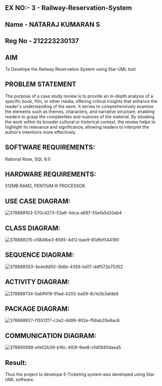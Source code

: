 ## EX NO:- 3 - Railway-Reservation-System
## Name - NATARAJ KUMARAN S
## Reg No - 212223230137
## AIM
To Develope the Railway Reservation System using Star UML tool.

## PROBLEM STATEMENT
The purpose of a case study review is to provide an in-depth analysis of a specific book, film, or other media, offering critical insights that enhance the reader's understanding of the work. It serves to comprehensively examine the elements such as themes, characters, and narrative structure, enabling readers to grasp the complexities and nuances of the material. By situating the work within its broader cultural or historical context, the review helps to highlight its relevance and significance, allowing readers to interpret the author’s intentions more effectively.

## SOFTWARE REQUIREMENTS:
Rational Rose, SQL 8.0

## HARDWARE REQUIREMENTS:
512MB RAM2, PENTIUM III PROCESSOR.

## USE CASE DIAGRAM:
![378889103-570c4273-53a6-4dca-a697-55efa5d33ab4](https://github.com/user-attachments/assets/7ea4a614-9a40-49b5-8dfd-f93cef33d4dc)

## CLASS DIAGRAM:
![378889215-c584fbe3-8585-4d12-bae9-81dfbf544190](https://github.com/user-attachments/assets/111d0be8-1c2d-418e-b309-615da5cf0b27)



## SEQUENCE DIAGRAM:
![378889353-3e4e9d50-3b6b-4359-bd17-ddf572e75352](https://github.com/user-attachments/assets/ddb8252d-004c-4494-800c-03c21d1fd5b2)


## ACTIVITY DIAGRAM:
![378889734-0abff418-91ad-4202-ba59-8c1e3b3afde8](https://github.com/user-attachments/assets/5ac1dbd1-85b4-4f39-87f3-27bab720a69a)

## PACKAGE DIAGRAM:
![378889927-f15512f7-c2e2-4d99-902e-f56ab20e8ac6](https://github.com/user-attachments/assets/59149b41-fdcf-4e5e-8f0d-08f2cbc3ea9c)


## COMMUNICATION DIAGRAM:
![378890068-e1e02b39-b16c-493f-9ee8-cfd0940daea5](https://github.com/user-attachments/assets/f83f3969-0680-4190-b6e1-3e07fec79c9c)


## Result:
Thus the project to develope E-Ticketing system was developed using Star UML software.
